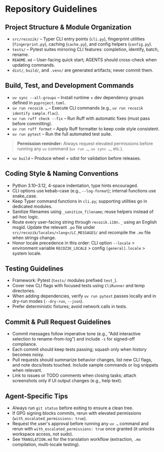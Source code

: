 # Repository Guidelines

## Project Structure & Module Organization

- `src/recozik/` – Typer CLI entry points (`cli.py`), fingerprint utilities (`fingerprint.py`), caching (`cache.py`), and config helpers (`config.py`).
- `tests/` – Pytest suites mirroring CLI features: completion, identify, batch, rename.
- `README.md` – User-facing quick start; AGENTS should cross-check when updating commands.
- `dist/`, `build/`, and `.venv/` are generated artifacts; never commit them.

## Build, Test, and Development Commands

- `uv sync --all-groups` – Install runtime + dev dependency groups defined in `pyproject.toml`.
- `uv run recozik …` – Execute CLI commands (e.g., `uv run recozik identify sample.flac`).
- `uv run ruff check --fix` – Run Ruff with automatic fixes (must pass before committing).
- `uv run ruff format` – Apply Ruff formatter to keep code style consistent.
- `uv run pytest` – Run the full automated test suite.

> **Permission reminder:** Always request elevated permissions before running any `uv` command (`uv run …`, `uv sync …`, etc.).

- `uv build` – Produce wheel + sdist for validation before releases.

## Coding Style & Naming Conventions

- Python 3.10–3.12, 4-space indentation, type hints encouraged.
- CLI options use kebab-case (e.g., `--log-format`); internal functions use snake_case.
- Keep Typer command functions in `cli.py`; supporting utilities go in dedicated modules.
- Sanitize filenames using `_sanitize_filename`; reuse helpers instead of ad-hoc logic.
- Route every user-facing string through `recozik.i18n._` using an English msgid. Update the relevant `.po` file under `src/recozik/locales/<lang>/LC_MESSAGES/` and recompile the `.mo` file when strings change.
- Honor locale precedence in this order: CLI option `--locale` > environment variable `RECOZIK_LOCALE` > config `[general].locale` > system locale.

## Testing Guidelines

- Framework: Pytest (`tests/` modules prefixed `test_`).
- Cover new CLI flags with focused tests using `CliRunner` and temp directories.
- When adding dependencies, verify `uv run pytest` passes locally and in dry-run modes (`--dry-run`, `--json`).
- Prefer deterministic fixtures; avoid network calls in tests.

## Commit & Pull Request Guidelines

- Commit messages follow imperative tone (e.g., “Add interactive selection to rename-from-log”) and include `-s` for signed-off compliance.
- Each commit should keep tests passing; squash only when history becomes noisy.
- Pull requests should summarize behavior changes, list new CLI flags, and note docs/tests touched. Include sample commands or log snippets when relevant.
- Link to issues or TODO comments when closing tasks; attach screenshots only if UI output changes (e.g., help text).

## Agent-Specific Tips

- Always run `git status` before exiting to ensure a clean tree.
- If GPG signing blocks commits, rerun with elevated permissions (`with_escalated_permissions: true`).
- Request the user's approval before running any `uv …` command and rerun with `with_escalated_permissions: true` once granted (it unlocks workspace access, not sudo).
- See `TRANSLATION.md` for the translation workflow (extraction, `.mo` compilation, multi-locale testing).
